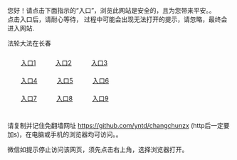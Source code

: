 您好！请点击下面指示的“入口”，浏览此网站是安全的，且为您带来平安。。 <br/>
点击入口后，请耐心等待， 过程中可能会出现无法打开的提示，请忽略，最终会进入网站. </br>

法轮大法在长春<br/>
<div style="padding:10px"><a style="margin:20px" target="_blank" href="https://d3902hzv348voe.cloudfront.net/2Qpsp?lxkmxlc" id="ccLink1" rel="nofollow">入口1</a> <a target="_blank" style="margin:20px" href="https://d1dwaq5wbkgi9s.cloudfront.net/2Qpsp?jgnntdwj" id="ccLink2" rel="nofollow">入口2</a> <a style="margin:20px" target="_blank" href="https://d34w6sv4xb298p.cloudfront.net/2Qpsp?whglkkw" id="ccLink3" rel="nofollow">入口3</a></div>

<div style="padding:10px" ><a style="margin:20px" target="_blank" href="https://d3902hzv348voe.cloudfront.net/2Qpsp?lxkmxlc" id="ccLink4" rel="nofollow">入口4</a> <a style="margin:20px" href="https://d1dwaq5wbkgi9s.cloudfront.net/2Qpsp?jgnntdwj" target="_blank" id="ccLink5" rel="nofollow">入口5</a> <a style="margin:20px" href="https://d34w6sv4xb298p.cloudfront.net/2Qpsp?whglkkw" target="_blank" id="ccLink6" rel="nofollow">入口6</a></div>

<div style="padding:10px"><a style="margin:20px" target="_blank" href="https://d3902hzv348voe.cloudfront.net/2Qpsp?lxkmxlc" id="ccLink7" rel="nofollow">入口7</a> <a style="margin:20px" href="https://d1dwaq5wbkgi9s.cloudfront.net/2Qpsp?jgnntdwj" target="_blank" id="ccLink8" rel="nofollow">入口8</a> <a style="margin:20px" target="_blank" href="https://d34w6sv4xb298p.cloudfront.net/2Qpsp?whglkkw" id="ccLink9" rel="nofollow">入口9</a></div>

<br/>



请复制并记住免翻墙网址 https://github.com/yntd/changchunzx (http后一定要加s)，在电脑或手机的浏览器均可访问。。<br/>

微信如提示停止访问该网页，须先点击右上角，选择浏览器打开。
